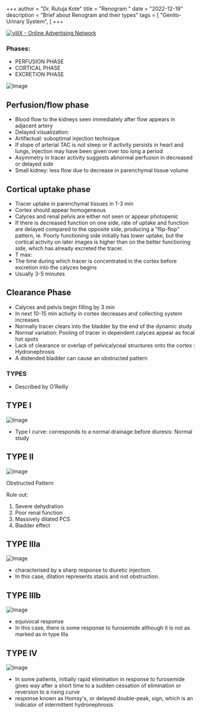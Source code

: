 +++
author = "Dr. Rutuja Kote"
title = "Renogram "
date = "2022-12-19"
description = "Brief about Renogram and their types"
tags = [
    "Genito-Urinary System",
]
+++

<script type="text/javascript" src="https://udbaa.com/bnr.php?section=General&pub=756285&format=468x60&ga=g"></script>
<noscript><a href="https://yllix.com/publishers/756285" target="_blank"><img src="//ylx-aff.advertica-cdn.com/pub/468x60.png" style="border:none;margin:0;padding:0;vertical-align:baseline;" alt="ylliX - Online Advertising Network" /></a></noscript>


### Phases:
- PERFUSION PHASE
- CORTICAL PHASE
- EXCRETION PHASE


![Image](/renogram/1.png)


## Perfusion/flow phase


- Blood flow to the kidneys seen immediately after flow appears in adjacent artery
- Delayed visualization:
- Artifactual: suboptimal injection technique
- If slope of arterial TAC is not steep or if activity persists in heart and lungs, injection may have been given over too long a period
- Asymmetry in tracer activity suggests abnormal perfusion in decreased or delayed side
- Small kidney: less flow due to decrease in parenchymal tissue volume 


## Cortical uptake phase


- Tracer uptake in parenchymal tissues in 1-3 min
- Cortex should appear homogeneous
- Calyces and renal pelvis are either not seen or appear photopenic
- If there is decreased function on one side, rate of uptake and function are delayed compared to the opposite side, producing a “flip-flop” pattern, ie. Poorly functioning side initially has lower uptake, but the cortical activity on later images is higher than on the better functioning side, which has already excreted the tracer.
- T max: 
- The time during which tracer is concentrated in the cortex before excretion into the calyces begins
- Usually 3-5 minutes


## Clearance Phase


- Calyces and pelvis begin filling by 3 min
- In next 10-15 min activity in cortex decreases and collecting system increases
- Normally tracer clears into the bladder by the end of the dynamic study
- Normal variation: Pooling of tracer in dependent calyces  appear as focal hot spots
- Lack of clearance or overlap of pelvicalyceal structures onto the cortex : Hydronephrosis
- A distended bladder can cause an obstructed pattern


<script type="text/javascript" src="https://udbaa.com/slider.php?section=General&pub=756285&ga=g&side=right"></script>

### TYPES 
- Described by O’Reilly



## TYPE I

![Image](/renogram/2.png)

- Type I curve: corresponds to a normal drainage before diuresis: Normal study

## TYPE II

![Image](/renogram/3.png)

Obstructed Pattern

Rule out:
1. Severe dehydration
2. Poor renal function
3. Massively dilated PCS
4. Bladder effect

## TYPE IIIa

![Image](/renogram/4.png)

- characterised by a sharp response to diuretic injection.
- In this case, dilation represents stasis and not obstruction.

## TYPE IIIb

![Image](/renogram/5.png)

- equivocal response
- In this case, there is some response to furosemide although it is not as marked as in type IIIa


## TYPE IV

![Image](/renogram/6.png)

- In some patients, initially rapid elimination in response to furosemide gives way after a short time to a sudden cessation of elimination or reversion to a rising curve
- response known as Homsy's, or delayed double-peak, sign, which is an indicator of intermittent hydronephrosis